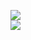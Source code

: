 [![](https://img.shields.io/badge/Made%20With-Github%20Spray-lightgrey.svg?style=for-the-badge&logo=github)](https://github.com/Annihil/github-spray#751)  
[![](https://i.imgur.com/2DrTn0Z.gif)](https://github.com/Annihil/github-spray)